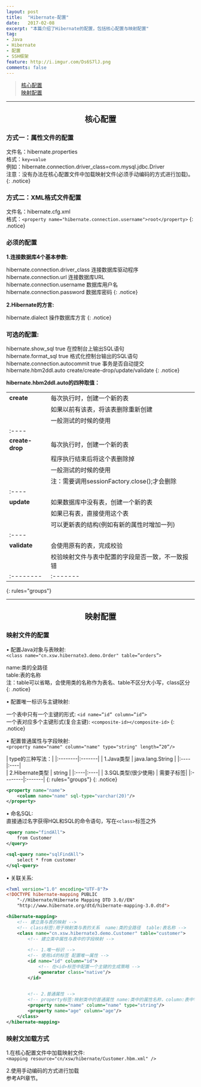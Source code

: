 ```yaml
---
layout: post
title:  "Hibernate-配置"
date:   2017-02-08
excerpt: "本篇介绍了Hibernate的配置，包括核心配置与映射配置"
tag:
- Java 
- Hibernate
- 配置
- SSH框架
feature: http://i.imgur.com/Ds6S7lJ.png
comments: false
---   
```


><a href="#1">核心配置</a>    
><a href="#2">映射配置</a>  

***

<a name="1"></a>

## <center>核心配置</center>


### 方式一：属性文件的配置

文件名：hibernate.properties  
格式：`key=value`  
例如：hibernate.connection.driver_class=com.mysql.jdbc.Driver  
注意：没有办法在核心配置文件中加载映射文件(必须手动编码的方式进行加载)。
{: .notice}

### 方式二：XML格式文件配置

文件名：hibernate.cfg.xml  
格式：`<property name="hibernate.connection.username">root</property>`
{: .notice}

### 必须的配置

**1.连接数据库4个基本参数:**

hibernate.connection.driver_class   连接数据库驱动程序  
hibernate.connection.url   			连接数据库URL  
hibernate.connection.username  		数据库用户名  
hibernate.connection.password  		数据库密码
{: .notice}

**2.Hibernate的方言:**
	
hibernate.dialect   操作数据库方言
{: .notice}

### 可选的配置:

hibernate.show_sql  true		        在控制台上输出SQL语句    
hibernate.format_sql  true   		    格式化控制台输出的SQL语句    
hibernate.connection.autocommit  true   事务是否自动提交    
hibernate.hbm2ddl.auto	create/create-drop/update/validate
{: .notice}

**hibernate.hbm2ddl.auto的四种取值：**

|         |        |
|:--------|:-------|
| **create**   | 每次执行时，创建一个新的表| 
|              | 如果以前有该表，将该表删除重新创建 |
|              | 一般测试的时候的使用  |
|:----
|**create-drop**| 每次执行时，创建一个新的表  | 
|              | 程序执行结束后将这个表删除掉 | 
|              | 一般测试的时候的使用  |
|              | 注：需要调用sessionFactory.close();才会删除 |
|:----
| **update**   | 如果数据库中没有表，创建一个新的表   | 
|              | 如果已有表，直接使用这个表 | 
|              | 可以更新表的结构(例如有新的属性时增加一列) | 
|:----
| **validate** | 会使用原有的表，完成校验  | 
|              | 校验映射文件与表中配置的字段是否一致，不一致报错  | 
|:--------|:-------|
{: rules="groups"}
***

<a name="2"></a>

## <center>映射配置</center>

### 映射文件的配置


• 配置Java对象与表映射:  
`<class name="cn.xsw.hibernate3.demo.Order" table=”orders”>`  

name:类的全路径    
table:表的名称  
注：table可以省略，会使用类的名称作为表名、table不区分大小写，class区分
{: .notice}

• 配置唯一标识与主键映射:  

一个表中只有一个主键的形式: `<id name=”id” column=”id”>`  
一个表对应多个主键形式(复合主键): `<composite-id></composite-id>`
{: .notice}

• 配置普通属性与字段映射:  
`<property name="name" column="name" type="string" length=”20”/>`  

|  type的三种写法：|
|:--------|:-------|
| 1.Java类型 | java.lang.String |
|:----|:----|  
| 2.Hibernate类型 |  string |
|:----|:----|
| 3.SQL类型(很少使用) |  需要子标签<column>|
|:--------|:-------|
{: rules="groups"}
{: .notice}


```xml
<property name="name">
	<column name="name" sql-type="varchar(20)"/>
</property>
```

• 命名SQL:  
直接通过名字获得HQL和SQL的命令语句，写在`<class>`标签之外  

```xml
<query name="findAll">
	from Customer
</query>

<sql-query name="sqlFindAll">
	select * from customer
</sql-query>
```

• 关联关系:

```xml  
<?xml version="1.0" encoding="UTF-8"?>
<!DOCTYPE hibernate-mapping PUBLIC 
    "-//Hibernate/Hibernate Mapping DTD 3.0//EN"
    "http://www.hibernate.org/dtd/hibernate-mapping-3.0.dtd">

<hibernate-mapping>
	<!-- 建立类与表的映射 -->
	<!-- class标签:用于映射类与表的关系  name:类的全路径  table:表名称 -->
	<class name="cn.xsw.hibernate3.demo.Customer" table="customer">
		<!-- 建立类中属性与表中的字段映射 -->		
		
		<!-- 1.唯一标识 -->
		<!-- 使用id的标签 配置唯一属性 -->	
		<id name="id" column="id">
			<!-- 在<id>标签中配置一个主键的生成策略 -->
			<generator class="native"/>
		</id>
		

		<!-- 2.普通属性 -->
		<!-- property标签:映射类中的普通属性 name:类中的属性名称，column:表中字段名称 -->
		<property name="name" column="name" type="string"/>
		<property name="age" column="age"/>
	</class>
</hibernate-mapping>
```



### 映射文加载方式

1.在核心配置文件中加载映射文件:  
`<mapping resource="cn/xsw/hibernate/Customer.hbm.xml" />`  

2.使用手动编码的方式进行加载  
参考API章节。






